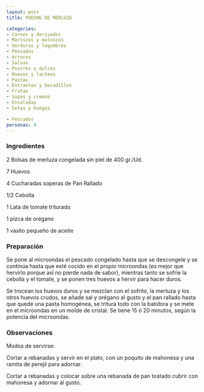```yaml
---
layout: post
title: PUDING DE MERLUZA

categories:
- Carnes y derivados
- Mariscos y moluscos
- Verduras y legumbres
- Pescados
- Arroces
- Salsas
- Postres y dulces
- Huevos y lacteos
- Pastas
- Entrantes y bocadillos
- Frutas
- Sopas y cremas
- Ensaladas
- Setas y hongos

- Pescados
personas: 6 
---
```


<h3>Ingredientes</h3>
2 Bolsas de merluza congelada sin piel de 400 gr./Ud.

7 Huevos

4 Cucharadas soperas de Pan Rallado

1/2 Cebolla

1 Lata de tomate triturado

1 pizca de orégano

1 vasito pequeño de aceite

<h3>Preparación</h3>
Se pone al microondas el pescado congelado hasta que se descongele y se continúa hasta que esté cocido en el propio microondas (es mejor que hervirlo porque así no pierde nada de sabor), mientras tanto se sofríe la cebolla y el tomate, y se ponen tres huevos a hervir para hacer duros.

Se trocean los huevos duros y se mezclan con el sofrito, la merluza y los otros huevos crudos, se añade sal y orégano al gusto y el pan rallado hasta que quede una pasta homogénea, se tritura todo con la batidora y se mete en el microondas en un molde de cristal. Se tiene 15 ó 20 minutos, según la potencia del microondas.

<h3>Observaciones</h3>
Modos de servirse:

Cortar a rebanadas y servir en el plato, con un poquito de mahonesa y una ramita de perejil para adornar.

Cortar a rebanadas y colocar sobre una rebanada de pan tostado cubrir con mahonesa y adornar al gusto.


